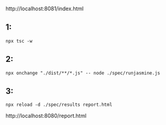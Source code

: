 
http://localhost:8081/index.html




## 1:
```
npx tsc -w
```
## 2:
```
npx onchange "./dist/**/*.js" -- node ./spec/runjasmine.js
```

## 3:
```
npx reload -d ./spec/results report.html
```

http://localhost:8080/report.html





